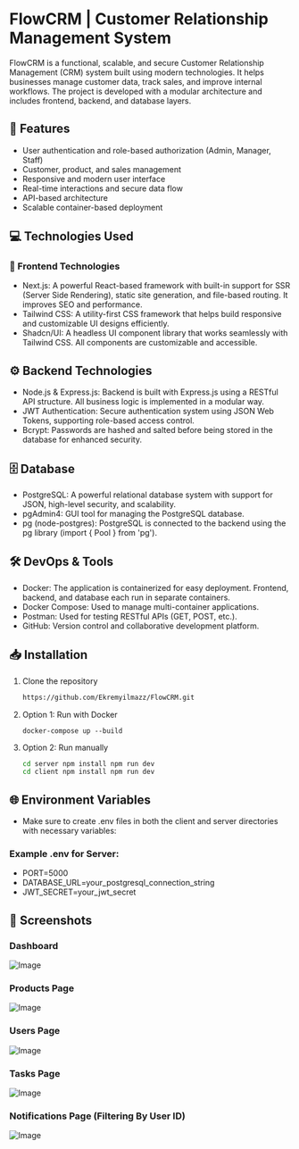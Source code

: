 # FlowCRM | Customer Relationship Management System
FlowCRM is a functional, scalable, and secure Customer Relationship Management (CRM) system built using modern technologies. 
It helps businesses manage customer data, track sales, and improve internal workflows. The project is developed with a modular architecture and includes frontend, backend, and database layers.

## 🚀 Features
- User authentication and role-based authorization (Admin, Manager, Staff)
- Customer, product, and sales management
- Responsive and modern user interface
- Real-time interactions and secure data flow
- API-based architecture
- Scalable container-based deployment

## 💻 Technologies Used

### 🧩 Frontend Technologies
- Next.js: A powerful React-based framework with built-in support for SSR (Server Side Rendering), static site generation, and file-based routing. It improves SEO and performance.
- Tailwind CSS: A utility-first CSS framework that helps build responsive and customizable UI designs efficiently.
- Shadcn/UI: A headless UI component library that works seamlessly with Tailwind CSS. All components are customizable and accessible.

## ⚙️ Backend Technologies
- Node.js & Express.js: Backend is built with Express.js using a RESTful API structure. All business logic is implemented in a modular way.
- JWT Authentication: Secure authentication system using JSON Web Tokens, supporting role-based access control.
- Bcrypt: Passwords are hashed and salted before being stored in the database for enhanced security.

## 🗄️ Database
- PostgreSQL: A powerful relational database system with support for JSON, high-level security, and scalability.
- pgAdmin4: GUI tool for managing the PostgreSQL database.
- pg (node-postgres): PostgreSQL is connected to the backend using the pg library (import { Pool } from 'pg').

## 🛠️ DevOps & Tools
- Docker: The application is containerized for easy deployment. Frontend, backend, and database each run in separate containers.
- Docker Compose: Used to manage multi-container applications.
- Postman: Used for testing RESTful APIs (GET, POST, etc.).
- GitHub: Version control and collaborative development platform.

## 📥 Installation

1. Clone the repository

   ```bash
   https://github.com/Ekremyilmazz/FlowCRM.git
2. Option 1: Run with Docker
   ```
   docker-compose up --build
3. Option 2: Run manually
   ```bash
   cd server npm install npm run dev
   cd client npm install npm run dev

## 🌐 Environment Variables
- Make sure to create .env files in both the client and server directories with necessary variables:

### Example .env for Server:
- PORT=5000
- DATABASE_URL=your_postgresql_connection_string
- JWT_SECRET=your_jwt_secret

## 📸 Screenshots

### Dashboard
![Image](https://github.com/user-attachments/assets/763d7263-79d3-4a5e-853a-c713e74880b8)
### Products Page
![Image](https://github.com/user-attachments/assets/d20544b1-b973-4199-bb4e-102efb585ec4)
### Users Page
![Image](https://github.com/user-attachments/assets/3e48641f-39bf-464f-9915-50848c123fd3)
### Tasks Page
![Image](https://github.com/user-attachments/assets/ac2c4bc1-9a38-4b0e-b96e-c697f322fcc0)
### Notifications Page (Filtering By User ID)
![Image](https://github.com/user-attachments/assets/7ba97a40-7596-4452-a7df-5de7fc34ab61)
